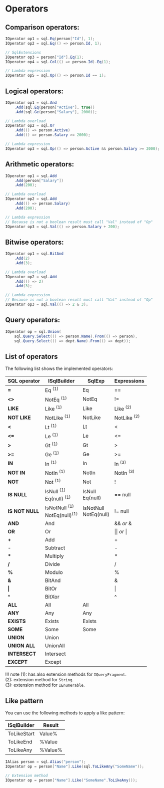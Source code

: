 # Operators

## Comparison operators:
```csharp
IOperator op1 = sql.Eq(person["Id"], 1);
IOperator op2 = sql.Eq(() => person.Id, 1);

// SqlExtensions
IOperator op3 = person["Id"].Eq(1);
IOperator op4 = sql.Col(() => person.Id).Eq(1);

// Lambda expression
IOperator op5 = sql.Op(() => person.Id == 1);
```

## Logical operators:
```csharp
IOperator op1 = sql.And
    .Add(sql.Eq(person["Active"], true))
    .Add(sql.Ge(person["Salary"], 2000));

// Lambda overload
IOperator op2 = sql.Or
    .Add(() => person.Active)
    .Add(() => person.Salary >= 2000);

// Lambda expression
IOperator op3 = sql.Op(() => person.Active && person.Salary >= 2000);
```

## Arithmetic operators:
```csharp
IOperator op1 = sql.Add
    .Add(person["Salary"])
    .Add(200);

// Lambda overload
IOperator op2 = sql.Add
    .Add(() => person.Salary)
    .Add(200);

// Lambda expression
// Because is not a boolean result must call "Val" instead of "Op"
IOperator op3 = sql.Val(() => person.Salary + 200);
```

## Bitwise operators:
```csharp
IOperator op1 = sql.BitAnd
    .Add(2)
    .Add(3);

// Lambda overload
IOperator op2 = sql.Add
    .Add(() => 2)
    .Add(3);

// Lambda expression
// Because is not a boolean result must call "Val" instead of "Op"
IOperator op3 = sql.Val(() => 2 & 3);
```

## Query operators:
```csharp
IOperator op = sql.Union(
    sql.Query.Select(() => person.Name).From(() => person),
    sql.Query.Select(() => dept.Name).From(() => dept));
```

## List of operators
The following list shows the implemented operators:

SQL operator | ISqlBuilder | SqlExp | Expressions |
-------------|-------------|--------|-------------|
**=** | Eq <sup>(1)</sup>| Eq | == |
**<>** | NotEq <sup>(1)</sup>| NotEq | != |
**LIKE** | Like <sup>(1)</sup>| Like | Like <sup>(2)</sup> |
**NOT LIKE** | NotLike <sup>(1)</sup>| NotLike | NotLike <sup>(2)</sup> |
**<** | Lt <sup>(1)</sup>| Lt | < |
**<=** | Le <sup>(1)</sup>| Le | <= |
**>** | Gt <sup>(1)</sup>| Gt | > |
**>=** | Ge <sup>(1)</sup>| Ge | >= |
**IN** | In <sup>(1)</sup>| In | In <sup>(3)</sup> |
**NOT IN** | NotIn <sup>(1)</sup>| NotIn | NotIn <sup>(3)</sup> |
**NOT** | Not <sup>(1)</sup>| Not | ! |
**IS NULL** | IsNull <sup>(1)</sup><br>Eq(null) <sup>(1)</sup>| IsNull<br>Eq(null) | == null |
**IS NOT NULL** | IsNotNull <sup>(1)</sup><br>NotEq(null)<sup>(1)</sup> | IsNotNull<br>NotEq(null) | != null |
**AND** | And | | && *or* & |
**OR** | Or | | &#124;&#124; *or* &#124; |
**+** | Add | | + |
**-** | Subtract | | - |
**\*** | Multiply | | * |
**/** | Divide | | / |
**%** | Modulo | | % |
**&** | BitAnd | | & |
**&#124;** | BitOr | | &#124; |
**^** | BitXor | | ^ |
**ALL** | All | All | |
**ANY** | Any | Any | |
**EXISTS** | Exists | Exists | |
**SOME** | Some |  Some | |
**UNION** | Union | | |
**UNION ALL** | UnionAll | | |
**INTERSECT** | Intersect | | |
**EXCEPT** | Except | | |

!!! note
    (1): has also extension methods for `IQueryFragment`.<br/>
    (2): extension method for `String`.<br/>
    (3): extension method for `IEnumerable`.<br/>

## Like pattern
You can use the following methods to apply a like pattern:

ISqlBuilder | Result |
------------|------- |
ToLikeStart | Value% |
ToLikeEnd | %Value |
ToLikeAny | %Value% |

```csharp
IAlias person = sql.Alias("person");
IOperator op = person["Name"].Like(sql.ToLikeAny("SomeName"));

// Extension method
IOperator op = person["Name"].Like("SomeName".ToLikeAny());
```